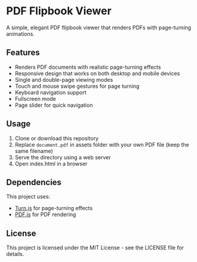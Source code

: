 # PDF Flipbook Viewer

A simple, elegant PDF flipbook viewer that renders PDFs with page-turning animations.

## Features

- Renders PDF documents with realistic page-turning effects
- Responsive design that works on both desktop and mobile devices
- Single and double-page viewing modes
- Touch and mouse swipe gestures for page turning
- Keyboard navigation support
- Fullscreen mode
- Page slider for quick navigation

## Usage

1. Clone or download this repository
2. Replace `document.pdf` in assets folder with your own PDF file (keep the same filename)
3. Serve the directory using a web server
4. Open index.html in a browser

## Dependencies

This project uses:
- [Turn.js](https://www.turnjs.com/) for page-turning effects
- [PDF.js](https://mozilla.github.io/pdf.js/) for PDF rendering

## License

This project is licensed under the MIT License - see the LICENSE file for details.

